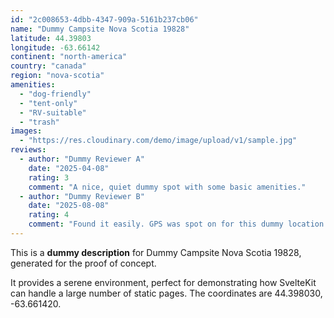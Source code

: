 ```yaml
---
id: "2c008653-4dbb-4347-909a-5161b237cb06"
name: "Dummy Campsite Nova Scotia 19828"
latitude: 44.39803
longitude: -63.66142
continent: "north-america"
country: "canada"
region: "nova-scotia"
amenities:
  - "dog-friendly"
  - "tent-only"
  - "RV-suitable"
  - "trash"
images:
  - "https://res.cloudinary.com/demo/image/upload/v1/sample.jpg"
reviews:
  - author: "Dummy Reviewer A"
    date: "2025-04-08"
    rating: 3
    comment: "A nice, quiet dummy spot with some basic amenities."
  - author: "Dummy Reviewer B"
    date: "2025-08-08"
    rating: 4
    comment: "Found it easily. GPS was spot on for this dummy location."
---
```


This is a **dummy description** for Dummy Campsite Nova Scotia 19828, generated for the proof of concept.

It provides a serene environment, perfect for demonstrating how SvelteKit can handle a large number of static pages. The coordinates are 44.398030, -63.661420.
